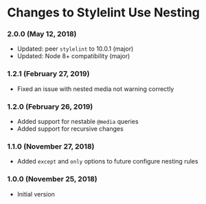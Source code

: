 # Changes to Stylelint Use Nesting

### 2.0.0 (May 12, 2018)

- Updated: peer `stylelint` to 10.0.1 (major)
- Updated: Node 8+ compatibility (major)

### 1.2.1 (February 27, 2019)

- Fixed an issue with nested media not warning correctly

### 1.2.0 (February 26, 2019)

- Added support for nestable `@media` queries
- Added support for recursive changes

### 1.1.0 (November 27, 2018)

- Added `except` and `only` options to future configure nesting rules

### 1.0.0 (November 25, 2018)

- Initial version
